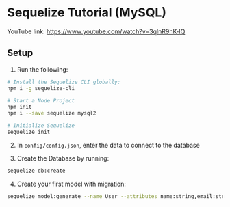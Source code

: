 # Sequelize Tutorial (MySQL)

YouTube link: https://www.youtube.com/watch?v=3qlnR9hK-lQ

## Setup

1. Run the following:

```bash
# Install the Sequelize CLI globally:
npm i -g sequelize-cli

# Start a Node Project
npm init
npm i --save sequelize mysql2

# Initialize Sequelize
sequelize init
```

2. In `config/config.json`, enter the data to connect to the database

3. Create the Database by running:

```bash
sequelize db:create
```

4. Create your first model with migration:

```bash
sequelize model:generate --name User --attributes name:string,email:string,role:string
```
